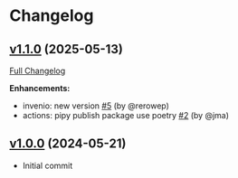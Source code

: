 # Changelog

## [v1.1.0](https://github.com/rero/rero-invenio-files/tree/v1.1.0) (2025-05-13)

[Full Changelog](https://github.com/rero/rero-invenio-files/compare/v1.0.0...v1.1.0)

**Enhancements:**
* invenio: new version [\#5](https://github.com/rero/rero-invenio-files/pull/5) (by @rerowep)
* actions: pipy publish package use poetry [\#2](https://github.com/rero/rero-invenio-files/pull/2) (by @jma)

## [v1.0.0](https://github.com/rero/rero-invenio-files/tree/v1.0.0) (2024-05-21)

* Initial commit
